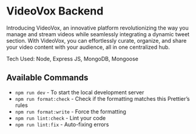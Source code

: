 # VideoVox Backend

Introducing VideoVox, an innovative platform revolutionizing the way you manage and stream videos while seamlessly integrating a dynamic tweet section. With VideoVox, you can effortlessly curate, organize, and share your video content with your audience, all in one centralized hub.

Tech Used: Node, Express JS, MongoDB, Mongoose

## Available Commands

- `npm run dev` - To start the local development server
- `npm run format:check` - Check if the formatting matches this Prettier’s rules
- `npm run format:write` - Force the formatting
- `npm run lint:check` - Lint your code
- `npm run lint:fix` - Auto-fixing errors
